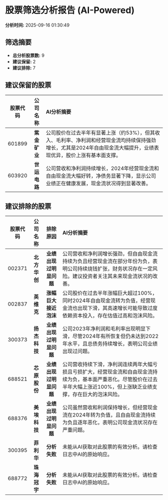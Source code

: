 # 股票筛选分析报告 (AI-Powered)

**分析时间:** 2025-09-16 01:30:49

## 筛选摘要

- **总分析股票数:** 9
- **建议保留:** 2
- **建议排除:** 7

## 建议保留的股票

| 股票代码 | 公司名称 | AI分析摘要 |
|:---:|:---:|:---|
| 601899 | **紫金矿业** | 公司股价在过去半年有显著上涨（约53%），但其收入、毛利率、净利润和经营现金流均持续保持强劲增长，尤其是2024年自由现金流大幅提升，业绩表现优异，股价上涨有基本面支撑。 |
| 603920 | **世运电路** | 公司营收和净利润持续增长，2024年经营现金流和自由现金流大幅好转，净债务显著下降，显示公司业绩正在健康发展，现金流状况得到显著改善。 |

## 建议排除的股票

| 股票代码 | 公司名称 | 排除原因 | AI分析摘要 |
|:---:|:---:|:---:|:---|
| 002371 | **北方华创** | **业绩出现过明显问题** | 公司营收和净利润增长强劲，但自由现金流持续为负且经营现金流在部分年份为负，表明公司持续烧钱扩张，财务状况存在一定风险。建议投资者关注其未来现金流状况的改善。 |
| 002837 | **英维克** | **涨幅巨大接近泡沫** | 公司股价在过去半年涨幅巨大超过100%，同时2024年自由现金流转为负值，经营现金流也出现下滑，其高速增长可能导致过度依赖资本投入，存在估值过高和泡沫风险。 |
| 300373 | **扬杰科技** | **业绩出现过明显问题** | 公司2023年净利润和毛利率出现明显下滑，尽管2024年有所恢复但仍未达到2022年水平，且总债务持续增长，表明公司业绩出现过问题。 |
| 688521 | **芯原股份** | **业绩出现过明显问题** | 公司营收持续下滑，净利润连续两年大幅亏损且亏损扩大，经营现金流和自由现金流持续为负，基本面严重恶化。尽管股价在过去半年大幅上涨近100%，但上涨缺乏业绩支撑，存在巨大的泡沫风险。 |
| 688376 | **美埃科技** | **业绩出现过明显问题** | 公司虽然营收和利润保持增长，但经营现金流在2024年转为负值，且自由现金流持续为负且逐年恶化，表明公司现金流状况存在严重问题。 |
| 300395 | **菲利华** | **分析失败** | 未能从AI获取对此股票的有效分析。请检查日志中AI的原始响应。 |
| 688772 | **珠海冠宇** | **分析失败** | 未能从AI获取对此股票的有效分析。请检查日志中AI的原始响应。 |
